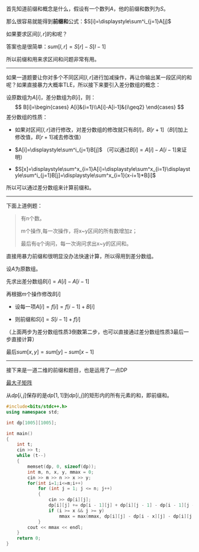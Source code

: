 首先知道前缀和概念是什么，假设有一个数列$A$，他的前缀和数列为$S$。

那么很容易就能得到**前缀和**公式：$S[i]=\displaystyle\sum^i_{j=1}A[j]$

如果要求区间$[l,r]$的和呢？

答案也是很简单：$sum[l,r]=S[r]-S[l-1]$

所以前缀和用来求区间和问题非常有用。

---

如果一道题要让你对多个不同区间$[l,r]$进行加减操作，再让你输出某一段区间的和呢？如果直接暴力大概率TLE，所以接下来要引入差分数组的概念：

设原数组为$A[i]$，差分数组为$B[i]$，则：
$$
B[i]=\begin{cases} A[i]&{i=1}\\A[i]-A[i-1]&{i\geq2} \end{cases}
$$
差分数组的性质：

- 如果对区间$[l,r]$进行修改，对差分数组的修改就只有$B[l]，B[r+1]$（$B[l]$加上修改值，$B[r+1]$减去修改值）

- $A[i]=\displaystyle\sum^i_{j=1}B[j]$   （可以通过$B[i]=A[i]-A[i-1]$来证明）

- $S[x]=\displaystyle\sum^x_{i=1}A[i]=\displaystyle\sum^x_{i=1}\displaystyle\sum^i_{j=1}B[j]=\displaystyle\sum^x_{i=1}(x-i+1)*B[i]$

所以可以通过差分数组来计算前缀和。

---

下面上道例题：

> 有n个数。
>
> m个操作,每一次操作，将x~y区间的所有数增加z；
>
> 最后有q个询问，每一次询问求出x~y的区间和。

直接用暴力前缀和很明显没办法快速计算，所以得用到差分数组。

设$A$为原数组。

先求出差分数组$B[i]=A[i]-A[i-1]$

再根据$m$个操作修改$B[i]$

- 设每一项$A[i]=f[i]=f[i-1]+B[i]$

- 则前缀和$S[i]=S[i-1]+f[i]$

（上面两步为差分数组性质3倒数第二步，也可以直接通过差分数组性质3最后一步直接计算）

最后$sum[x,y]=sum[y]-sum[x-1]$

---

接下来是一道二维的前缀和题目，也是运用了一点DP

[最大子矩阵](http://acm.hdu.edu.cn/showproblem.php?pid=1559)

从$dp[i,j]$保存的是$dp[1,1]$到$dp[i,j]$的矩形内的所有元素的和，即前缀和。

```c++
#include<bits/stdc++.h>
using namespace std;

int dp[1005][1005];

int main()
{
	int t;
	cin >> t;
	while (t--)
	{
		memset(dp, 0, sizeof(dp));
		int m, n, x, y, mmax = 0;
		cin >> m >> n >> x >> y;
		for(int i=1;i<=m;i++)
			for (int j = 1; j <= n; j++)
			{
				cin >> dp[i][j];
				dp[i][j] += dp[i - 1][j] + dp[i][j - 1] - dp[i - 1][j - 1];//二维数组前缀和
				if (i >= x && j >= y)
					mmax = max(mmax, dp[i][j] - dp[i - x][j] - dp[i][j - y] + dp[i - x][j - y]);//x*y内元素的和
			}
		cout << mmax << endl;
	}
	return 0;
}
```

